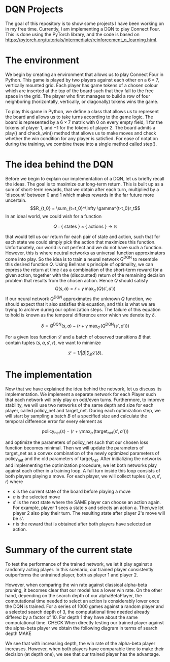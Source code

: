 # DQN Projects
The goal of this repository is to show some projects I have been working on in my free time. 
Currently, I am implementing a DQN to play Connect Four. 
This is done using the PyTorch library, and the code is based on https://pytorch.org/tutorials/intermediate/reinforcement_q_learning.html.

# The environment
We begin by creating an environment that allows us to play Connect Four in Python.
This game is played by two players against each other on a $6 \times 7$, vertically mounted grid. 
Each player has game tokens of a chosen colour which are inserted at the top of the board such that they fall to the free space in the grid. 
The player who first manages to build a row of four neighboring (horizontally, vertically, or diagonally) tokens wins the game. 

To play this game in Python, we define a class that allows us to represent the board and allows us to take turns according to the game logic.
The board is represented by a $6 \times 7$ matrix with $0$ on every empty field, $1$ for the tokens of player $1$, and $-1$ for the tokens of player $2$. 
The board admits a play() and check_win() method that allows us to make moves and check whether the win condition for any player is satisfied.
For ease of notation during the training, we combine these into a single method called step(). 

# The idea behind the DQN
Before we begin to explain our implementation of a DQN, let us briefly recall the ideas. 
The goal is to maximize our long-term return.
This is built up as a sum of short-term rewards, that we obtain after each turn, multiplied by a 'discount' between 0 and 1 which makes rewards in the far future more uncertain. 
$$R_{t_0} = \sum_{t=t_0}^\infty \gamma^{t-t_0}r_t$$
In an ideal world, we could wish for a function 

$$Q: \lbrace \text{ states } \rbrace \times \lbrace \text{ actions } \rbrace \to \mathbb{R}$$

that would tell us our return for each pair of state and action, such that for each state we could simply pick the action that maximizes this function.
Unfortunately, our world is not perfect and we do not have such a function. 
However, this is where neutral networks as universal function approximators come into play. 
So the idea is to train a neural network $Q^{\mathrm{DQN}}$ to resemble this desired function $Q$.
Using Bellman's principle of optimality, we can express the return at time $t$ as a combination of the short-term reward for a given action, together with the (discounted) return of the remaining decision problem that results from the chosen action.
Hence $Q$ should satisfy 
$$Q(s, a) = r + \gamma \, \mathrm{max}_{a'}(Q(s', a'))$$
If our neural network $Q^{DQN}$ approximates the unknown $Q$ function, we should expect that it also satisfies this equation, and this is what we are trying to archive during our optimization steps. 
The failure of this equation to hold is known as the temporal difference error which we denote by $\delta$.

$$ \delta = Q^{\mathrm{DQN}}(s,a) -(r + \gamma \, \mathrm{max}_{a'}(Q^{\mathrm{DQN}}(s',a')))$$

For a given loss function $\mathcal{L}$ and a batch of observed transitions $B$ that contain tuples $(s,a,s',r)$, we want to minimize 

$$\mathcal{L} = 1/ \vert B \vert \sum_{B}\mathcal{L}(\delta).$$

# The implementation
Now that we have explained the idea behind the network, let us discuss its implementation.
We implement a separate network for each Player such that each network will only play on odd/even turns. 
Furthermore, to improve stability, we will use two networks of the same depth and size for each player, called policy_net and target_net. 
During each optimization step, we will start by sampling a batch $B$ of a specified size and calculate the temporal difference error for every element as

$$
\mathrm{policy}_{\mathrm{net}}(s) -(r+\gamma \mathrm{max}_{a'}( \mathrm{target}_{\mathrm{net}}(s', a')))
$$

and optimize the parameters of policy_net such that our chosen loss function becomes minimal. 
Then we will update the parameters of target_net as a convex combination of the newly optimized parameters of $\mathrm{policy}_{\mathrm{net}}$ and the old parameters of $\mathrm{target}_\mathrm{net}$.
After initializing the networks and implementing the optimization procedure, we let both networks play against each other in a training loop. 
A full turn inside this loop consists of both players playing a move.
For each player, we will collect tuples $(s, a, s',r)$ where

 * $s$ is the current state of the board before playing a move
 * $a$ is the selected move
 * $s'$ is the next state where the SAME player can choose an action again. For example, player 1 sees a state $s$ and selects an action a. Then,we let player 2 also play their turn. The resulting state after player 2's move will be s'.
 * $r$ is the reward that is obtained after both players have selected an action.

# Summary of the current state 
To test the performance of the trained network, we let it play against a randomly acting player. 
In this scenario, our trained player consistently outperforms the untrained player, both as player 1 and player 2. 

However, when comparing the win rate against classical alpha-beta pruning, it becomes clear that our model has a lower win rate.
On the other hand, depending on the search depth of our alphaBetaPlayer, the computational time needed to select an action is considerably lower once the DQN is trained.
For a series of 1000 games against a random player and a selected search depth of 3, the computational time needed already differed by a factor of 10.
For depth 1 they have about the same computational time.
CHECK
When directly testing our trained player against the alpha-beta player we obtain the following diagram in terms of search depth MAKE

We see that with increasing depth, the win rate of the alpha-beta player increases.
However, when both players have comparable time to make their decision (at depth one), we see that our trained player has the advantage.

<!-- However, when tested against a human player, it becomes clear that the current decision-making is far from optimal. 
It is relatively easy to construct situations with clear winning/losing moves that seem to be ignored by our trained player. 
The reasons for this, and possible improvements, need to be further investigated. 
 -->
